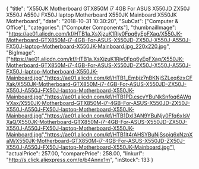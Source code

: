 {
	"title": "X550JK Motherboard GTX850M i7 4GB For ASUS X550JD ZX50J X550J A550J FX50J laptop Motherboard X550JK Mainboard X550JK Motherboard",
	"date": "2018-10-31 10:30:20",
	"SubCat": ["Computer & Office"],
	"categories": ["Computer Components"],
	"thumbnailImage": "https://ae01.alicdn.com/kf/HTB1a.XsXjzuK1Rjy0Fpq6yEpFXag/X550JK-Motherboard-GTX850M-i7-4GB-For-ASUS-X550JD-ZX50J-X550J-A550J-FX50J-laptop-Motherboard-X550JK-Mainboard.jpg_220x220.jpg",
	"BigImage": ["https://ae01.alicdn.com/kf/HTB1a.XsXjzuK1Rjy0Fpq6yEpFXag/X550JK-Motherboard-GTX850M-i7-4GB-For-ASUS-X550JD-ZX50J-X550J-A550J-FX50J-laptop-Motherboard-X550JK-Mainboard.jpg","https://ae01.alicdn.com/kf/HTB1_Embjz7nBKNjSZLeq6zxCFXak/X550JK-Motherboard-GTX850M-i7-4GB-For-ASUS-X550JD-ZX50J-X550J-A550J-FX50J-laptop-Motherboard-X550JK-Mainboard.jpg","https://ae01.alicdn.com/kf/HTB1PD.cscyYBuNkSnfoq6AWgVXax/X550JK-Motherboard-GTX850M-i7-4GB-For-ASUS-X550JD-ZX50J-X550J-A550J-FX50J-laptop-Motherboard-X550JK-Mainboard.jpg","https://ae01.alicdn.com/kf/HTB1Dxl3AN9YBuNjy0Ffq6xIsVXaQ/X550JK-Motherboard-GTX850M-i7-4GB-For-ASUS-X550JD-ZX50J-X550J-A550J-FX50J-laptop-Motherboard-X550JK-Mainboard.jpg","https://ae01.alicdn.com/kf/HTB1lt4rAHSYBuNjSspiq6xNzpXaM/X550JK-Motherboard-GTX850M-i7-4GB-For-ASUS-X550JD-ZX50J-X550J-A550J-FX50J-laptop-Motherboard-X550JK-Mainboard.jpg"],
	"actualPrice": 257.00,
	"comparePrice": 258.00,
	"linkurl": "http://s.click.aliexpress.com/e/b4Annx1m",
	"inStock": 133
}
